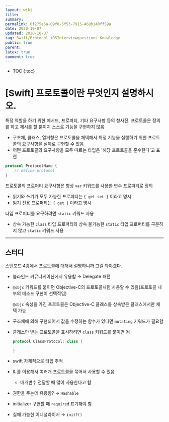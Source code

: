 ```yaml
---
layout: wiki
title: 
summary: 
permalink: 6f275a5a-09f0-5f53-7915-468b140ff59a
date: 2020-10-07
updated: 2020-10-07
tag: Swift/Protocol iOSInterviewquestions Knowledge 
public: true
parent: 
latex: true
comment: true
---
```


* TOC
{:toc}

# \[Swift] 프로토콜이란 무엇인지 설명하시오.

특정 역할을 하기 위한 메서드, 프로퍼티, 기타 요구사항 등의 청사진. 프로토콜은 정의를 하고 제시를 할 뿐이지 스스로 기능을 구현하지 않음

- 구조체, 클래스, 열거형은 프로토콜을 채택해서 특정 기능을 실행하기 위한 프로토콜의 요구사항을 실제로 구현할 수 있음
- 어떤 프로토콜의 요구사항을 모두 따르는 타입은 '해당 프로토콜을 준수한다'고 표현

```swift
protocol ProtocolName {
	// define protocol
}
```

프로토콜의 프로퍼티 요구사항은 항상 `var` 키워드를 사용한 변수 프로퍼티로 정의

- 읽기와 쓰기가 모두 가능한 프로퍼티는 `{ get set }` 이라고 명시
- 읽기 전용 프로퍼티는 `{ get }` 이라고 명시

타입 프로퍼티를 요구하려면 `static` 키워드 사용

- 상속 가능한 `class` 타입 프로퍼티와 상속 불가능한 `static` 타입 프로퍼티를 구분하지 않고 `static` 키워드 사용

---

## 스터디

스탠포드 4강에서 프로토콜에 대해서 설명하니까 그걸 봐야겠다.

- 블라인드 커뮤니케이션에서 유용함 → Delegate 패턴
- `@objc` 키워드를 붙이면 Objective-C의 프로토콜처럼 사용할 수 있음(프로토콜 내부의 메소드 구현이 선택적임)

    `@objc` 속성을 가진 프로토콜은 Objective-C 클래스를 상속받은 클래스에서만 채택 가능

- 구조체에 의해 구현되어서 값을 수정하는 함수가 있다면 `mutating` 키워드가 필요함
- 클래스만 받는 프로토콜을 표시하려면 `class` 키워드를 붙이면 됨

    ```swift
    protocol ClassProtocol: class {

    }
    ```

- swift 자체적으로 타입 추적
- & 를 이용해서 여러개 프로토콜을 묶어서 사용할 수 있음
    - 매개변수 전달할 때 많이 사용한다고 함
- 권한을 주는데 유용함? → `Hashable`
- initializer 구현할 때 `required` 표기해야 함
- 실패 가능한 이니셜라이저 → `init?()`
